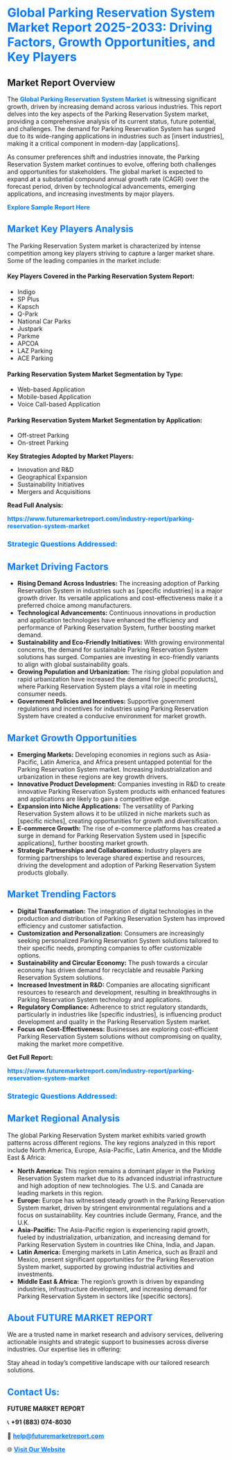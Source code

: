 <h1 style="color: #007BFF;">Global Parking Reservation System Market Report 2025-2033: Driving Factors, Growth Opportunities, and Key Players</h1>

<section id="overview">
<h2>Market Report Overview</h2>
<p>The <a href="https://www.futuremarketreport.com/industry-report/parking-reservation-system-market" style="color: #007BFF; text-decoration: none;"><strong>Global Parking Reservation System Market</strong></a> is witnessing significant growth, driven by increasing demand across various industries. This report delves into the key aspects of the Parking Reservation System market, providing a comprehensive analysis of its current status, future potential, and challenges. The demand for Parking Reservation System has surged due to its wide-ranging applications in industries such as [insert industries], making it a critical component in modern-day [applications].</p>
<p>As consumer preferences shift and industries innovate, the Parking Reservation System market continues to evolve, offering both challenges and opportunities for stakeholders. The global market is expected to expand at a substantial compound annual growth rate (CAGR) over the forecast period, driven by technological advancements, emerging applications, and increasing investments by major players.</p>
</section>

<section id="overview">
<p><a href="https://www.futuremarketreport.com/request-sample/reportId=63229" style="color: #007BFF; text-decoration: none;"><strong>Explore Sample Report Here</strong></a></p>
</section>

<section id="key-players">
<h2 style="color: #007BFF;">Market Key Players Analysis</h2>
<p>The Parking Reservation System market is characterized by intense competition among key players striving to capture a larger market share. Some of the leading companies in the market include:</p>
<h4>Key Players Covered in the Parking Reservation System Report:</h4>
<ul><li>Indigo</li><li>SP Plus</li><li>Kapsch</li><li>Q-Park</li><li>National Car Parks</li><li>Justpark</li><li>Parkme</li><li>APCOA</li><li>LAZ Parking</li><li>ACE Parking</li></ul>
<h4>Parking Reservation System Market Segmentation by Type:</h4>
<ul><li>Web-based Application</li><li>Mobile-based Application</li><li>Voice Call-based Application</li></ul>

<h4>Parking Reservation System Market Segmentation by Application:</h4>
<ul><li>Off-street Parking</li><li>On-street Parking</li></ul>
<p><strong>Key Strategies Adopted by Market Players:</strong></p>
<ul>
<li>Innovation and R&D</li>
<li>Geographical Expansion</li>
<li>Sustainability Initiatives</li>
<li>Mergers and Acquisitions</li>
</ul>
</section>

<section>
<p><strong>Read Full Analysis: </strong></p><a href="https://www.futuremarketreport.com/industry-report/parking-reservation-system-market" style="color: #007BFF; text-decoration: none;"><strong>https://www.futuremarketreport.com/industry-report/parking-reservation-system-market</strong></a>
<h3 style="color: #007BFF;">Strategic Questions Addressed:</h3>
</section>

<section id="driving-factors">
<h2 style="color: #007BFF;">Market Driving Factors</h2>
<ul>
<li><strong>Rising Demand Across Industries:</strong> The increasing adoption of Parking Reservation System in industries such as [specific industries] is a major growth driver. Its versatile applications and cost-effectiveness make it a preferred choice among manufacturers.</li>
<li><strong>Technological Advancements:</strong> Continuous innovations in production and application technologies have enhanced the efficiency and performance of Parking Reservation System, further boosting market demand.</li>
<li><strong>Sustainability and Eco-Friendly Initiatives:</strong> With growing environmental concerns, the demand for sustainable Parking Reservation System solutions has surged. Companies are investing in eco-friendly variants to align with global sustainability goals.</li>
<li><strong>Growing Population and Urbanization:</strong> The rising global population and rapid urbanization have increased the demand for [specific products], where Parking Reservation System plays a vital role in meeting consumer needs.</li>
<li><strong>Government Policies and Incentives:</strong> Supportive government regulations and incentives for industries using Parking Reservation System have created a conducive environment for market growth.</li>
</ul>
</section>

<section id="growth-opportunities">
<h2 style="color: #007BFF;">Market Growth Opportunities</h2>
<ul>
<li><strong>Emerging Markets:</strong> Developing economies in regions such as Asia-Pacific, Latin America, and Africa present untapped potential for the Parking Reservation System market. Increasing industrialization and urbanization in these regions are key growth drivers.</li>
<li><strong>Innovative Product Development:</strong> Companies investing in R&D to create innovative Parking Reservation System products with enhanced features and applications are likely to gain a competitive edge.</li>
<li><strong>Expansion into Niche Applications:</strong> The versatility of Parking Reservation System allows it to be utilized in niche markets such as [specific niches], creating opportunities for growth and diversification.</li>
<li><strong>E-commerce Growth:</strong> The rise of e-commerce platforms has created a surge in demand for Parking Reservation System used in [specific applications], further boosting market growth.</li>
<li><strong>Strategic Partnerships and Collaborations:</strong> Industry players are forming partnerships to leverage shared expertise and resources, driving the development and adoption of Parking Reservation System products globally.</li>
</ul>
</section>

<section id="trending-factors">
<h2 style="color: #007BFF;">Market Trending Factors</h2>
<ul>
<li><strong>Digital Transformation:</strong> The integration of digital technologies in the production and distribution of Parking Reservation System has improved efficiency and customer satisfaction.</li>
<li><strong>Customization and Personalization:</strong> Consumers are increasingly seeking personalized Parking Reservation System solutions tailored to their specific needs, prompting companies to offer customizable options.</li>
<li><strong>Sustainability and Circular Economy:</strong> The push towards a circular economy has driven demand for recyclable and reusable Parking Reservation System solutions.</li>
<li><strong>Increased Investment in R&D:</strong> Companies are allocating significant resources to research and development, resulting in breakthroughs in Parking Reservation System technology and applications.</li>
<li><strong>Regulatory Compliance:</strong> Adherence to strict regulatory standards, particularly in industries like [specific industries], is influencing product development and quality in the Parking Reservation System market.</li>
<li><strong>Focus on Cost-Effectiveness:</strong> Businesses are exploring cost-efficient Parking Reservation System solutions without compromising on quality, making the market more competitive.</li>
</ul>
</section>

<section>
<p><strong>Get Full Report: </strong></p><a href="https://www.futuremarketreport.com/industry-report/parking-reservation-system-market" style="color: #007BFF; text-decoration: none;"><strong>https://www.futuremarketreport.com/industry-report/parking-reservation-system-market</strong></a>
<h3 style="color: #007BFF;">Strategic Questions Addressed:</h3>
</section>


<section id="regional-analysis">
<h2 style="color: #007BFF;">Market Regional Analysis</h2>
<p>The global Parking Reservation System market exhibits varied growth patterns across different regions. The key regions analyzed in this report include North America, Europe, Asia-Pacific, Latin America, and the Middle East & Africa:</p>
<ul>
<li><strong>North America:</strong> This region remains a dominant player in the Parking Reservation System market due to its advanced industrial infrastructure and high adoption of new technologies. The U.S. and Canada are leading markets in this region.</li>
<li><strong>Europe:</strong> Europe has witnessed steady growth in the Parking Reservation System market, driven by stringent environmental regulations and a focus on sustainability. Key countries include Germany, France, and the U.K.</li>
<li><strong>Asia-Pacific:</strong> The Asia-Pacific region is experiencing rapid growth, fueled by industrialization, urbanization, and increasing demand for Parking Reservation System in countries like China, India, and Japan.</li>
<li><strong>Latin America:</strong> Emerging markets in Latin America, such as Brazil and Mexico, present significant opportunities for the Parking Reservation System market, supported by growing industrial activities and investments.</li>
<li><strong>Middle East & Africa:</strong> The region’s growth is driven by expanding industries, infrastructure development, and increasing demand for Parking Reservation System in sectors like [specific sectors].</li>
</ul>
</section>

<footer>
<h2 style="color: #007BFF;">About FUTURE MARKET REPORT</h2>
<p>We are a trusted name in market research and advisory services, delivering actionable insights and strategic support to businesses across diverse industries. Our expertise lies in offering:</p>

<p>Stay ahead in today’s competitive landscape with our tailored research solutions.</p>

<h2 style="color: #007BFF;">Contact Us:</h2>
<p><strong>FUTURE MARKET REPORT</strong></p>
<p>📞 <strong>+91 (883) 074-8030</strong></p>
<p>📧 <strong><a href="mailto:help@futuremarketreport.com" style="color: #007BFF;">help@futuremarketreport.com</a></strong></p>
<p>🌐 <strong><a href="https://www.futuremarketreport.com/" style="color: #007BFF;">Visit Our Website</a></strong></p>
</footer>